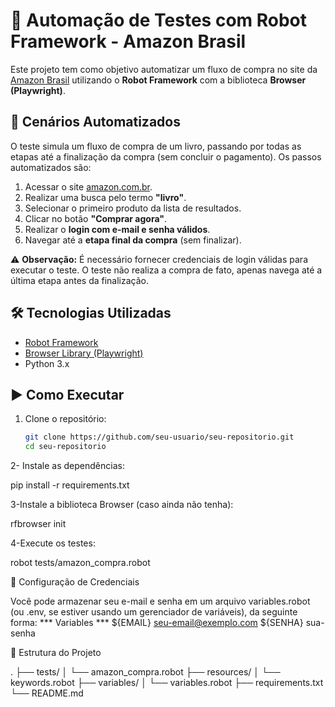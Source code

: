 # 🤖 Automação de Testes com Robot Framework - Amazon Brasil

Este projeto tem como objetivo automatizar um fluxo de compra no site da [Amazon Brasil](https://www.amazon.com.br/) utilizando o **Robot Framework** com a biblioteca **Browser (Playwright)**.

## 🧪 Cenários Automatizados

O teste simula um fluxo de compra de um livro, passando por todas as etapas até a finalização da compra (sem concluir o pagamento). Os passos automatizados são:

1. Acessar o site [amazon.com.br](https://www.amazon.com.br/).
2. Realizar uma busca pelo termo **"livro"**.
3. Selecionar o primeiro produto da lista de resultados.
4. Clicar no botão **"Comprar agora"**.
5. Realizar o **login com e-mail e senha válidos**.
6. Navegar até a **etapa final da compra** (sem finalizar).

⚠️ **Observação:** É necessário fornecer credenciais de login válidas para executar o teste. O teste não realiza a compra de fato, apenas navega até a última etapa antes da finalização.

## 🛠 Tecnologias Utilizadas

- [Robot Framework](https://robotframework.org/)
- [Browser Library (Playwright)](https://github.com/MarketSquare/robotframework-browser)
- Python 3.x

## ▶️ Como Executar

1. Clone o repositório:

   ```bash
   git clone https://github.com/seu-usuario/seu-repositorio.git
   cd seu-repositorio

2- Instale as dependências:

pip install -r requirements.txt

3-Instale a biblioteca Browser (caso ainda não tenha):

rfbrowser init

4-Execute os testes:

robot tests/amazon_compra.robot

🔐 Configuração de Credenciais

Você pode armazenar seu e-mail e senha em um arquivo variables.robot (ou .env, se estiver usando um gerenciador de variáveis), da seguinte forma:
*** Variables ***
${EMAIL}    seu-email@exemplo.com
${SENHA}    sua-senha


📁 Estrutura do Projeto

.
├── tests/
│   └── amazon_compra.robot
├── resources/
│   └── keywords.robot
├── variables/
│   └── variables.robot
├── requirements.txt
└── README.md

